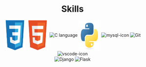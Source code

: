 <div align="center">
    <h1>Skills</h1>
    <div style="display: inline_block">
        <img align="center" height="100" width="70" alt="css-icon" src="https://raw.githubusercontent.com/devicons/devicon/master/icons/css3/css3-original.svg">
        <img align="center" height="100" width="70" alt="html-icon" src="https://raw.githubusercontent.com/devicons/devicon/master/icons/html5/html5-original.svg">
        <img align="center" height="100" width="70" alt="C language" src="https://raw.githubusercontent.com/bablubambal/All_logo_and_pictures/1ac69ce5fbc389725f16f989fa53c62d6e1b4883/programming%20languages/c.svg">
        <img align="center" height="100" width="70" alt="python-icon" src="https://raw.githubusercontent.com/devicons/devicon/master/icons/python/python-original.svg">
        <img align="center" height="100" width="70" alt="mysql-icon" src="https://raw.githubusercontent.com/dereknguyen269/dereknguyen269/master/images/mysql.svg">
        <img align="center" title="Git" alt="Git" src="https://raw.githubusercontent.com/Thomas-George-T/Thomas-George-T/master/assets/git.svg" width="100" height="100">
        <img align="center" height="100" width="70" alt="vscode-icon" src="https://raw.githubusercontent.com/bablubambal/All_logo_and_pictures/62487087dc4f4f5efee637addbc67a16dd374bf6/text%20editors/vscode.svg">
    </div>
    <div style="display: inline_block">
        <img align="center" src="https://raw.githubusercontent.com/bablubambal/All_logo_and_pictures/1ac69ce5fbc389725f16f989fa53c62d6e1b4883/frameworks/django.svg" alt="Django" height="50" width="70">
        <img align="center" src="https://raw.githubusercontent.com/bablubambal/All_logo_and_pictures/1ac69ce5fbc389725f16f989fa53c62d6e1b4883/frameworks/flask.svg" alt="Flask" height="50" width="70">
        <!-- Adicione outros ícones conforme necessário -->
    </div>
</div>
